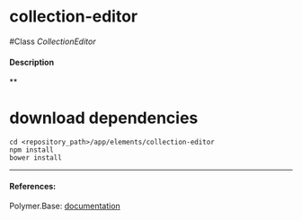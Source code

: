 collection-editor
=========


#Class
*CollectionEditor*

#### Description
**

# download dependencies
```
cd <repository_path>/app/elements/collection-editor
npm install
bower install
```

____________
#### References:
Polymer.Base: [documentation](http://polymer.github.io/polymer/)




